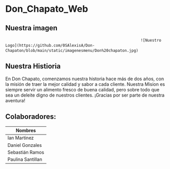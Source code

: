 # Don_Chapato_Web

## Nuestra imagen

                                                               ![Nuestro Logo](https://github.com/0SAlexisA/Don-Chapaton/blob/main/static/imagenesmenu/Don%20chapaton.jpg)

## Nuestra Histioria
En Don Chapato, comenzamos nuestra historia hace más de dos años, con la misión de traer la mejor 
calidad y sabor a cada cliente. Nuestra Mision es siempre servir un alimento fresco de buena calidad,
pero sobre todo que sea un deleite digno de nuestros clientes. ¡Gracias por ser parte de nuestra aventura!

## Colaboradores:
| Nombres      | 
|--------------|
| Ian Martinez  | 
| Daniel Gonzales| 
| Sebastián Ramos | 
|Paulina Santillan| 
